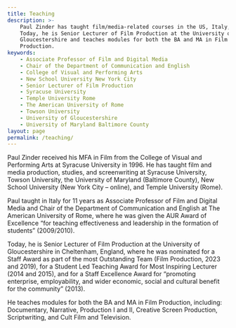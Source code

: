 ```yaml
---
title: Teaching
description: >-
    Paul Zinder has taught film/media-related courses in the US, Italy, and UK.
    Today, he is Senior Lecturer of Film Production at the University of
    Gloucestershire and teaches modules for both the BA and MA in Film
    Production.
keywords:
    - Associate Professor of Film and Digital Media
    - Chair of the Department of Communication and English
    - College of Visual and Performing Arts
    - New School University New York City
    - Senior Lecturer of Film Production
    - Syracuse University
    - Temple University Rome
    - The American University of Rome
    - Towson University
    - University of Gloucestershire
    - University of Maryland Baltimore County
layout: page
permalink: /teaching/
---
```


Paul Zinder received his MFA in Film from the College of Visual and Performing
Arts at Syracuse University in 1996.  He has taught film and media production,
studies, and screenwriting at Syracuse University, Towson University, the
University of Maryland (Baltimore County), New School University
(New York City – online), and Temple University (Rome).

Paul taught in Italy for 11 years as Associate Professor of Film and Digital
Media and Chair of the Department of Communication and English at The American
University of Rome, where he was given the AUR Award of Excellence “for teaching
effectiveness and leadership in the formation of students” (2009/2010).

Today, he is Senior Lecturer of Film Production at the University of
Gloucestershire in Cheltenham, England, where he was nominated for a Staff Award
as part of the most Outstanding Team (Film Production, 2023 and 2019), for a Student Led
Teaching Award for Most Inspiring Lecturer (2014 and 2015), and for a Staff
Excellence Award for “promoting enterprise, employability, and wider economic,
social and cultural benefit for the community” (2013).

He teaches modules for both the BA and MA in Film Production, including:
Documentary, Narrative, Production I and II, Creative Screen Production,
Scriptwriting, and Cult Film and Television.
